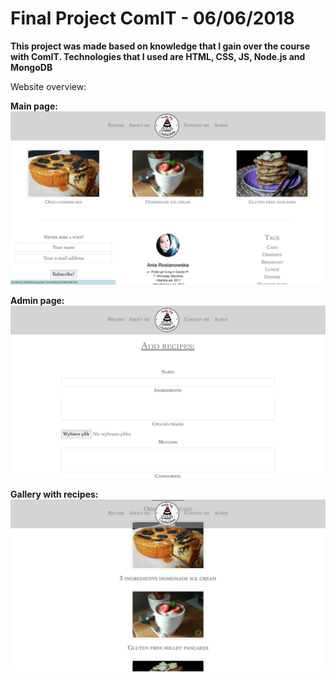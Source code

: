 # Final Project ComIT - 06/06/2018 

**This project was made based on knowledge that I gain over the course with ComIT. Technologies that I used are HTML, CSS, JS, Node.js and MongoDB**

Website overview:

**Main page:**
![Website screenshots](public/img/readme/screen3.png)

**Admin page:**
![Website screenshots](public/img/readme/screen1.png)

**Gallery with recipes:**
![Website screenshots](public/img/readme/screen2.png)